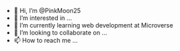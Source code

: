 - 👋 Hi, I’m @PinkMoon25
- 👀 I’m interested in ...
- 🌱 I’m currently learning web development at Microverse
- 💞️ I’m looking to collaborate on ...
- 📫 How to reach me ...

<!---
PinkMoon25/PinkMoon25 is a ✨ special ✨ repository because its `README.md` (this file) appears on your GitHub profile.
You can click the Preview link to take a look at your changes.
--->
